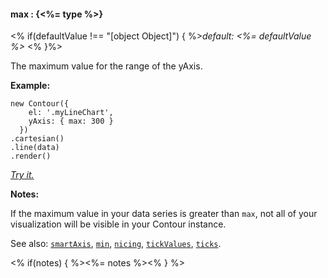 #### **max** : {<%= type %>}

<% if(defaultValue !== "[object Object]") { %>*default: <%= defaultValue %>* <% }%>

The maximum value for the range of the yAxis.

**Example:**

    new Contour({
        el: '.myLineChart',
        yAxis: { max: 300 }
      })
    .cartesian()
    .line(data)
    .render()

*[Try it.](<%= jsFiddleLink %>)*

**Notes:**

If the maximum value in your data series is greater than `max`, not all of your visualization will be visible in your Contour instance.

See also: [`smartAxis`](#config_config.yAxis.smartAxis), [`min`](#config_config.yAxis.min), [`nicing`](#config_config.yAxis.nicing), [`tickValues`](#config_config.yAxis.tickValues), [`ticks`](#config_config.yAxis.ticks).

<% if(notes) { %><%= notes %><% } %>

